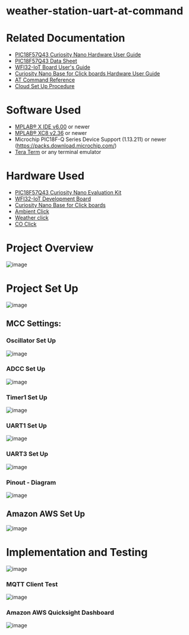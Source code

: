 # weather-station-uart-at-command
 # Related Documentation
  * [PIC18F57Q43 Curiosity Nano Hardware User Guide](https://ww1.microchip.com/downloads/en/DeviceDoc/PIC18F57Q43-Curiosity-Nano-HW-UserGuide-DS40002186B.pdf)
  * [PIC18F57Q43 Data Sheet](https://ww1.microchip.com/downloads/aemDocuments/documents/MCU08/ProductDocuments/DataSheets/PIC18F27-47-57Q43-Data-Sheet-40002147F.pdf)
  * [WFI32-IoT Board User's Guide](https://ww1.microchip.com/downloads/aemDocuments/documents/WSG/ProductDocuments/UserGuides/EV36W50A-WFI32-IoT-Board-Users-Guide-DS50003262.pdf)
  * [Curiosity Nano Base for Click boards Hardware User Guide](https://ww1.microchip.com/downloads/en/DeviceDoc/Curiosity-Nano-Base-for-Click-boards-User-Guide-50002839B.pdf)
   * [AT Command Reference](https://github.com/MicrochipTech/PIC32MZW1_AnyCloud/blob/main/doc/ATCommandReference.pdf)
   * [Cloud Set Up Procedure](https://github.com/MicrochipTech/PIC32MZW1_AnyCloud/blob/main/doc/CloudSetupProcedure.pdf)

# Software Used
 * [MPLAB® X IDE v6.00](https://www.microchip.com/en-us/tools-resources/develop/mplab-x-ide) or newer
 * [MPLAB® XC8 v2.36](https://www.microchip.com/en-us/tools-resources/develop/mplab-xc-compilers/downloads-documentation#XC8) or newer
 * Microchip PIC18F-Q Series Device Support (1.13.211) or newer (https://packs.download.microchip.com/)
 * [Tera Term](https://www.heise.de/download/product/tera-term-51776) or any terminal emulator
 
 
# Hardware Used
* [PIC18F57Q43 Curiosity Nano Evaluation Kit](https://www.microchip.com/en-us/development-tool/DM164150)
* [WFI32-IoT Development Board](https://www.microchip.com/en-us/development-tool/ev36w50a)
* [Curiosity Nano Base for Click boards](https://www.microchip.com/en-us/development-tool/AC164162)
* [Ambient Click](https://www.mikroe.com/ambient-click)
* [Weather click](https://www.mikroe.com/weather-click)
* [CO Click](https://www.mikroe.com/co-click)

# Project Overview
![image](https://user-images.githubusercontent.com/66494140/210655876-f0e6b657-787c-4bc1-b3d4-0e78aff685ef.png)

# Project Set Up
![image](https://user-images.githubusercontent.com/66494140/210337188-ab79ea28-23ab-4905-aa64-39d6da203ac9.png)
## MCC Settings:
### Oscillator Set Up
![image](https://user-images.githubusercontent.com/66494140/210337697-29d7a107-b246-49b3-b573-4947f21eca07.png)

### ADCC Set Up
![image](https://user-images.githubusercontent.com/66494140/210337668-b13b7690-e8e0-40d3-895a-c9ecf77ab980.png)
### Timer1 Set Up
![image](https://user-images.githubusercontent.com/66494140/210337778-b18e8f7c-ffbd-4bf1-addb-f6c358beff75.png)
### UART1 Set Up
![image](https://user-images.githubusercontent.com/66494140/210337859-0c139426-2f23-439e-b992-404f27201dd3.png)
### UART3 Set Up
![image](https://user-images.githubusercontent.com/66494140/210337936-d7841e0a-5574-4c10-b0b4-da914ea7da38.png)
### Pinout - Diagram
![image](https://user-images.githubusercontent.com/66494140/210652519-d1f53080-9e12-469d-b56a-3f7c207057f9.png)

## Amazon AWS Set Up
![image](https://user-images.githubusercontent.com/66494140/210655697-26178cf9-974a-4366-b12b-8cf3277add90.png)

# Implementation and Testing
![image](https://user-images.githubusercontent.com/66494140/210340002-3b21c62e-c6f4-4c0a-b19a-46841843405b.png)

### MQTT Client Test
![image](https://user-images.githubusercontent.com/66494140/210338515-3b11a6a6-3416-482a-96b7-5d492f3cff08.png)
### Amazon AWS Quicksight Dashboard
![image](https://user-images.githubusercontent.com/66494140/210338657-12f9d23c-9cf5-49f7-b9b1-addd42a00e81.png)





